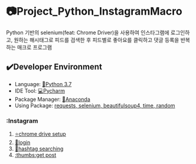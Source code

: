 # :camera:Project_Python_InstagramMacro

Python 기반의 selenium(feat: Chrome Driver)을 사용하여 인스타그램에 로그인하고, 원하는 해시태그로 피드를 검색한 후
피드별로 좋아요를 클릭하고 댓글 등록을 반복하는 매크로 프로그램 


## :heavy_check_mark:Developer Environment

  - Language: [:crocodile:Python 3.7](#getting-started)
  - IDE Tool: [:computer:Pycharm](#running-the-tests)
  - Package Manager: [:snake:Anaconda](#deployment)
  - Using Package: [requests, selenium, beautifulsoup4, time, random](#built-with)
  
### :Instagram
  1. [:star:chrome drive setup](#getting-started)
  2. [:key:login](#getting-started)  
  3. [:eyes:hashtag searching](#getting-started)
  4. [:thumbs:get post](#getting-started)
